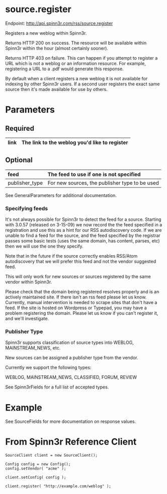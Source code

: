 # source.register #

Endpoint: http://api.spinn3r.com/rss/source.register

Registers a new weblog within Spinn3r.

Returns HTTP 200 on success.  The resource will be available within Spinn3r within the hour (almost certainly sooner).

Returns HTTP 403 on failure.  This can happen if you attempt to register a URL which is not a weblog or an information resource.  For example, registering a URL to a .pdf would generate this response.

By default when a client registers a new weblog it is not available for indexing by other Spinn3r users.  If a second user registers the exact same source then it's made available for use by others.

# Parameters #

## Required ##

| link | The link to the weblog you'd like to register |
|:-----|:----------------------------------------------|

## Optional ##

| feed | The feed to use if one is not specified |
|:-----|:----------------------------------------|
| publisher\_type | For new sources, the publisher type to be used |

See GeneralParameters for additional documentation.

### Specifying feeds ###

It's not always possible for Spinn3r to detect the feed for a source.  Starting with 3.0.57 (released on 3-15-09) we now record the the feed specified in a registration and use this as a hint for our RSS autodiscovery code.  If we are unable to find a feed for the source, and the feed specified by the registrar passes some basic tests (uses the same domain, has content, parses, etc) then we will use the one they specify.

Note that in the future if the source correctly enables RSS/Atom autodiscovery that we will prefer this feed and not the vendor suggested feed.

This will only work for new sources or sources registered by the same vendor within Spinn3r.

Please check that the domain being registered resolves properly and is an actively maintained site. If there isn't an rss feed please let us know. Currently, manual intervention is needed to scrape sites that don't have a feed. If the site is hosted on Wordpress or Typepad, you may have a problem registering the domain. Please let us know if you can't register it, and we'll investigate.

### Publisher Type ###

Spinn3r supports classification of source types into WEBLOG, MAINSTREAM\_NEWS, etc.

New sources can be assigned a publisher type from the vendor.

Currently we support the following types:

WEBLOG, MAINSTREAM\_NEWS, CLASSIFIED, FORUM, REVIEW

See Spinn3rFields for a full list of accepted types.

# Example #

See SourceFields for more documentation on response values.

# From Spinn3r Reference Client #

```
SourceClient client = new SourceClient();

Config config = new Config();
config.setVendor( "acme" );
        
client.setConfig( config );

client.register( "http://example.com/weblog" );

```